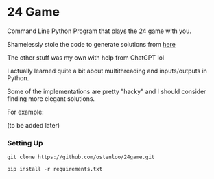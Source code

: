 # 24 Game 

Command Line Python Program that plays the 24 game with you. 

Shamelessly stole the code to generate solutions from [here](https://www.youtube.com/shorts/PNc_Ju3u-OE)

The other stuff was my own with help from ChatGPT lol 

I actually learned quite a bit about multithreading and inputs/outputs in Python.

Some of the implementations are pretty "hacky" and I should consider finding more elegant solutions. 

For example: 

(to be added later)

### Setting Up 

`git clone https://github.com/ostenloo/24game.git` 

`pip install -r requirements.txt` 